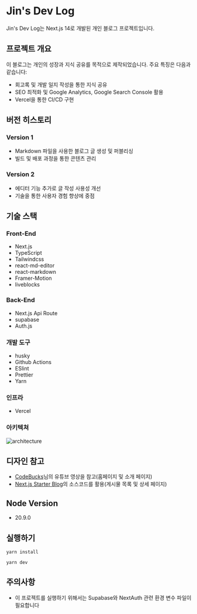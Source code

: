 # Jin's Dev Log

Jin's Dev Log는 Next.js 14로 개발된 개인 블로그 프로젝트입니다.

## 프로젝트 개요

이 블로그는 개인의 성장과 지식 공유를 목적으로 제작되었습니다. 주요 특징은 다음과 같습니다:

- 회고록 및 개발 일지 작성을 통한 지식 공유
- SEO 최적화 및 Google Analytics, Google Search Console 활용
- Vercel을 통한 CI/CD 구현

## 버전 히스토리

### Version 1

- Markdown 파일을 사용한 블로그 글 생성 및 퍼블리싱
- 빌드 및 배포 과정을 통한 콘텐츠 관리

### Version 2

- 에디터 기능 추가로 글 작성 사용성 개선
- 기술을 통한 사용자 경험 향상에 중점

## 기술 스택

### Front-End

- Next.js
- TypeScript
- Tailwindcss
- react-md-editor
- react-markdown
- Framer-Motion
- liveblocks

### Back-End

- Next.js Api Route
- supabase
- Auth.js

### 개발 도구

- husky
- Github Actions
- ESlint
- Prettier
- Yarn

### 인프라

- Vercel

### 아키텍쳐
![architecture](https://github.com/user-attachments/assets/e963f5c8-c7ac-4ff0-b636-6837de82feba)

## 디자인 참고

- [CodeBucks](https://www.youtube.com/watch?v=Yw7yWHigGKI&list=WL&index=22)님의 유튜브 영상을 참고(홈페이지 및 소개 페이지)
- [Next.js Starter Blog](https://tailwind-nextjs-starter-blog.vercel.app/)의 소스코드를 활용(게시물 목록 및 상세 페이지)

## Node Version

- 20.9.0

## 실행하기

```shell
yarn install

yarn dev
```

## 주의사항

- 이 프로젝트를 실행하기 위해서는 Supabase와 NextAuth 관련 환경 변수 파일이 필요합니다
